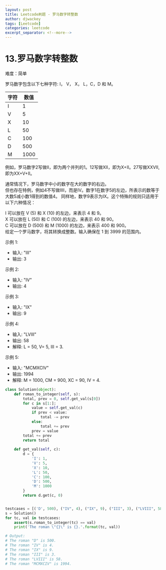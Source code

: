 ```yaml
---
layout: post
title: Leetcode刷题 - 罗马数字转整数
author: djwackey
tags: [Leetcode]
categories: leetcode
excerpt_separator: <!--more-->
---
```


# 13.罗马数字转整数

难度：简单

罗马数字包含以下七种字符: I， V， X， L，C，D 和 M。

| 字符 | 数值 |
| -    | -    |
| I    | 1    |
| V    | 5    |
| X    | 10   |
| L    | 50   |
| C    | 100  |
| D    | 500  |
| M    | 1000 |

例如，罗马数字2写做II，即为两个并列的1。12写做XII，即为X+II。27写做XXVII, 即为XX+V+II。<br>

通常情况下，罗马数字中小的数字在大的数字的右边。<br>
但也存在特例，例如4不写做IIII，而是IV。数字1在数字5的左边，所表示的数等于大数5减小数1得到的数值4。
同样地，数字9表示为IX。这个特殊的规则只适用于以下六种情况：

I 可以放在 V (5) 和 X (10) 的左边，来表示 4 和 9。<br>
X 可以放在 L (50) 和 C (100) 的左边，来表示 40 和 90。<br> 
C 可以放在 D (500) 和 M (1000) 的左边，来表示 400 和 900。<br>
给定一个罗马数字，将其转换成整数。输入确保在 1 到 3999 的范围内。

示例 1:

   - 输入: "III"
   - 输出: 3

示例 2:

   - 输入: "IV"
   - 输出: 4

示例 3:

   - 输入: "IX"
   - 输出: 9

示例 4:

   - 输入: "LVIII"
   - 输出: 58
   - 解释: L = 50, V= 5, III = 3.

示例 5:

   - 输入: "MCMXCIV"
   - 输出: 1994
   - 解释: M = 1000, CM = 900, XC = 90, IV = 4.

```python
class Solution(object):
    def roman_to_integer(self, s):
        total, prev = 0, self.get_val(s[0])
        for c in s[1:]:
            value = self.get_val(c)
            if prev < value:
                total -= prev
            else:
                total += prev
            prev = value
        total += prev
        return total
    
    def get_val(self, c):
        d = {
            'I': 1,
            'V': 5,
            'X': 10,
            'L': 50,
            'C': 100,
            'D': 500,
            'M': 1000
        }
        return d.get(c, 0)


testcases = [('D', 500), ("IV", 4), ("IX", 9), ("III", 3), ("LVIII", 58), ("MCMXCIV", 1994)]
s = Solution()
for tc, val in testcases:
    assert(s.roman_to_integer(tc) == val)
    print('The roman \"{}\" is {}.'.format(tc, val))

# Output:
# The roman "D" is 500.
# The roman "IV" is 4.
# The roman "IX" is 9.
# The roman "III" is 3.
# The roman "LVIII" is 58.
# The roman "MCMXCIV" is 1994.
```
